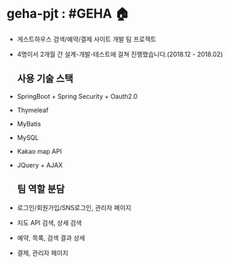 # geha-pjt : #GEHA &#127968;
* 게스트하우스 검색/예약/결제 사이트 개발 팀 프로젝트
* 4명이서 2개월 간 설계-개발-테스트에 걸쳐 진행했습니다.(2018.12 - 2018.02)


  사용 기술 스택
  -------------
- SpringBoot + Spring Security + Oauth2.0
- Thymeleaf
- MyBatis
- MySQL
- Kakao map API
- JQuery + AJAX

  팀 역할 분담
  -------------
- 로그인/회원가입/SNS로그인, 관리자 페이지 
- 지도 API 검색, 상세 검색
- 예약, 목록, 검색 결과 상세
- 결제, 관리자 페이지
